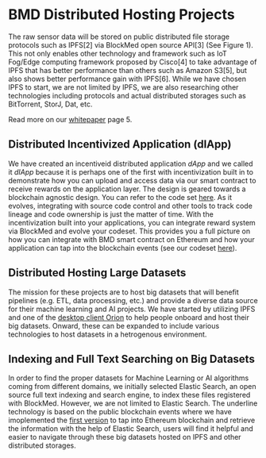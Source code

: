 # BMD Distributed Hosting Projects
The raw sensor data will be stored on public distributed file storage protocols such as IPFS[2] via BlockMed open
source API[3] (See Figure 1). This not only enables other technology and framework such as IoT Fog/Edge computing framework proposed by Cisco[4] to take advantage of IPFS that has better performance than others such as Amazon S3[5], but also shows better performance gain with IPFS[6]. While we have chosen IPFS to start, we are not limited by IPFS, we are also researching other technologies including protocols and actual distributed storages such as BitTorrent, StorJ, Dat, etc.

Read more on our [whitepaper](https://www.slideshare.net/secret/4CGbQSZ5xrHU6w) page 5.

## Distributed Incentivized Application (dIApp)
We have created an incentiveid distributed application *dApp* and we called it *dIApp* because it is perhaps one of the first with incentivization built in to demonstrate how you can upload and access data via our smart contract to receive rewards on the application layer. The design is geared towards a blockchain agnostic design. You can refer to the code set [here](https://github.com/BlockMedical/bc-ipfs). As it evolves, integrating with source code control and other tools to track code lineage and code ownership is just the matter of time. With the incentivization built into your applications, you can integrate reward system via BlockMed and evolve your codeset. This provides you a full picture on how you can integrate with BMD smart contract on Ethereum and how your application can tap into the blockchain events (see our codeset [here](https://github.com/BlockMedical/BMD-eth-event-listener)).

## Distributed Hosting Large Datasets
The mission for these projects are to host big datasets that will benefit pipelines (e.g. ETL, data processing, etc.) and provide a diverse data source for their machine learning and AI projects. We have started by utilizing IPFS and one of the [desktop client Orion](https://github.com/BlockMedical/Orion/tree/feature/add-blockmed-register-func) to help people onboard and host their big datasets. Onward, these can be expanded to include various technologies to host datasets in a hetrogenous environment.

## Indexing and Full Text Searching on Big Datasets
In order to find the proper datasets for Machine Learning or AI algorithms coming from different domains, we initially selected Elastic Search, an open source full text indexing and search engine, to index these files registered with BlockMed. However, we are not limited to Elastic Search. The underline technology is based on the public blockchain events where we have imoplemented the [first version](https://github.com/BlockMedical/blockmed-eth-event-listener) to tap into Ethereum blockchain and retrieve the information with the help of Elastic Search, users will find it helpful and easier to navigate through these big datasets hosted on IPFS and other distributed storages.
